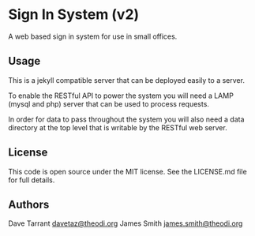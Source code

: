 Sign In System (v2)
===================

A web based sign in system for use in small offices.

Usage
-----

This is a jekyll compatible server that can be deployed easily to a server.

To enable the RESTful API to power the system you will need a LAMP (mysql and php) server that can be used to process requests. 

In order for data to pass throughout the system you will also need a data directory at the top level that is writable by the RESTful web server. 

License
-------

This code is open source under the MIT license. See the LICENSE.md file for 
full details.

Authors
-------

Dave Tarrant <davetaz@theodi.org>
James Smith <james.smith@theodi.org>
